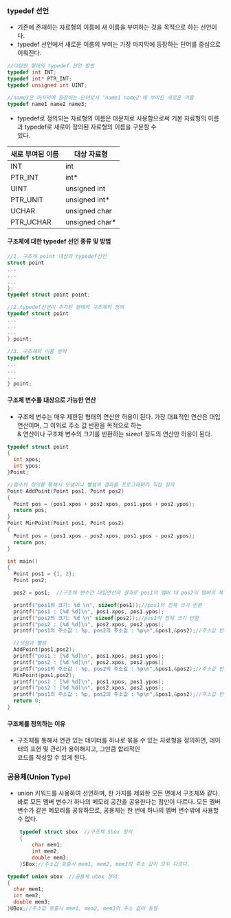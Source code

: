 ### typedef 선언
* 기존에 존재하는 자료형의 이름에 새 이름을 부여하는 것을 목적으로 하는 선언이다.
* typedef 선언에서 새로운 이름의 부여는 가장 마지막에 등장하는 단어를 중심으로 이뤄진다.
```cpp
//다양한 형태의 typedef 선언 방법
typedef int INT;
typedef int* PTR_INT;
typedef unsigned int UINT;

//name3은 마지막에 등장하는 단어로서 'name1 name2'에 부여된 새로운 이름
typedef name1 name2 name3;
```
* typedef로 정의되는 자료형의 이름은 대문자로 사용함으로써 기본 자료형의 이름과 typedef로 새로이 정의된 자료형의 이름을 구분할 수 <br/>있다.

|새로 부여된 이름|대상 자료형|
|-|-|
|INT|int|
|PTR_INT|int*|
|UINT|unsigned int|
|PTR_UNIT|unsigned int*|
|UCHAR|unsigned char|
PTR_UCHAR|unsigned char*|

#### 구조체에 대한 typedef 선언 종류 및 방법
```cpp
//1. 구조체 point 대상의 typedef선언
struct point
...
...
...
};
typedef struct point point;

//2.typedef선언이 추가된 형태의 구조체의 정의
typedef struct point
...
...
...
} point;

//3. 구조체의 이름 생략
typedef struct
...
...
...
} point;
```
#### 구조체 변수를 대상으로 가능한 연산
* 구조체 변수는 매우 제한된 형태의 연산만 허용이 된다. 가장 대표적인 연산은 대입연산이며, 그 이외로 주소 값 반환을 목적으로 하는 <br/>& 연산이나 구조체 변수의 크기를 반환하는 sizeof 정도의 연산만 허용이 된다.
```cpp
typedef struct point
{
  int xpos;
  int ypos;
}Point;

//함수의 정의를 통해서 덧셈이나 뺄셈의 결과를 프로그래머가 직접 정의
Point AddPoint(Point pos1, Point pos2)
{
  Point pos = {pos1.xpos + pos2.xpos, pos1.ypos + pos2.ypos};
  return pos;
}
Point MinPoint(Point pos1, Point pos2)
{
  Point pos = {pos1.xpos - pos2.xpos, pos1.ypos - pos2.ypos};
  return pos;
}

int main()
{
  Point pos1 = {1, 2};
  Point pos2;

  pos2 = pos1;	//구조체 변수간 대입연산의 결과로 pos1의 멤버 대 pos2의 멤버의 복사가 이루어진다.

  printf("pos1의 크기: %d \n", sizeof(pos1));//pos1의 전체 크기 반환
  printf("pos1 : [%d %d]\n", pos1.xpos, pos1.ypos);
  printf("pos2의 크기: %d \n" sizeof(pos2));//pos1의 전체 크기 반환
  printf("pos2 : [%d %d]\n", pos2.xpos, pos2.ypos);
  printf("pos1의 주소값 : %p, pos2의 주소값 : %p\n",&pos1,&pos2);//주소값 반환

  //덧셈과 뺄셈
  AddPoint(pos1,pos2);
  printf("pos1 : [%d %d]\n", pos1.xpos, pos1.ypos);
  printf("pos2 : [%d %d]\n", pos2.xpos, pos2.ypos);
  printf("pos1의 주소값 : %p, pos2의 주소값 : %p\n",&pos1,&pos2);//주소값 반환
  MinPoint(pos1,pos2);
  printf("pos1 : [%d %d]\n", pos1.xpos, pos1.ypos);
  printf("pos2 : [%d %d]\n", pos2.xpos, pos2.ypos);
  printf("pos1의 주소값 : %p, pos2의 주소값 : %p\n",&pos1,&pos2);//주소값 반환
  return 0;
}
```
#### 구조체를 정의하는 이유
* 구조체를 통해서 연관 있는 데이터를 하나로 묶을 수 있는 자료형을 정의하면, 데이터의 표현 및 관리가 용이해지고, 그만큼 합리적인 <br/>코드를 작성할 수 있게 된다.

### 공용체(Union Type)
* union 키워드를 사용하여 선언하며, 한 가지를 제외한 모든 면에서 구조체와 같다. 바로 모든 멤버 변수가 하나의 메모리 공간을 공유한다는 점만이 다르다. 모든 멤버 변수가 같은 메모리를 공유하므로, 공용체는 한 번에 하나의 멤버 변수밖에 사용할 수 없다.
```cpp
	typedef struct sbox  //구조체 Sbox 정의
	{
		char mem1;
		int mem2;
		double mem3;
	}SBox;//주소값 호출시 mem1, mem2, mem3의 주소 값이 모두 다르다.

typedef union ubox  //공용체 ubox 정의
{
  char mem1;
  int mem2;
  double mem3;
}UBox;//주소값 호출시 mem1, mem2, mem3의 주소 값이 동일








